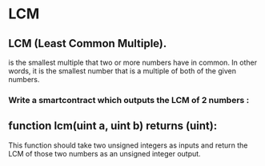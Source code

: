 # LCM

## LCM (Least Common Multiple).

is the smallest multiple that two or more numbers have in common. In other words, it is the smallest number that is a multiple of both of the given numbers.

### Write a smartcontract which outputs the LCM of 2 numbers :

## function lcm(uint a, uint b) returns (uint):

This function should take two unsigned integers as inputs and return the LCM of those two numbers as an unsigned integer output.

